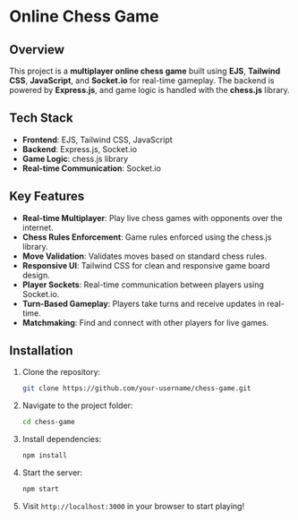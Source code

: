# Online Chess Game

## Overview

This project is a **multiplayer online chess game** built using **EJS**, **Tailwind CSS**, **JavaScript**, and **Socket.io** for real-time gameplay. The backend is powered by **Express.js**, and game logic is handled with the **chess.js** library.

## Tech Stack

- **Frontend**: EJS, Tailwind CSS, JavaScript
- **Backend**: Express.js, Socket.io
- **Game Logic**: chess.js library
- **Real-time Communication**: Socket.io

## Key Features

- **Real-time Multiplayer**: Play live chess games with opponents over the internet.
- **Chess Rules Enforcement**: Game rules enforced using the chess.js library.
- **Move Validation**: Validates moves based on standard chess rules.
- **Responsive UI**: Tailwind CSS for clean and responsive game board design.
- **Player Sockets**: Real-time communication between players using Socket.io.
- **Turn-Based Gameplay**: Players take turns and receive updates in real-time.
- **Matchmaking**: Find and connect with other players for live games.

## Installation

1. Clone the repository:
    ```bash
    git clone https://github.com/your-username/chess-game.git
    ```

2. Navigate to the project folder:
    ```bash
    cd chess-game
    ```

3. Install dependencies:
    ```bash
    npm install
    ```

4. Start the server:
    ```bash
    npm start
    ```

5. Visit `http://localhost:3000` in your browser to start playing!
